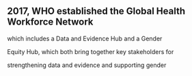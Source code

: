 ## 2017, WHO established the Global Health Workforce Network

which includes a Data and Evidence Hub and a Gender

Equity Hub, which both bring together key stakeholders for

strengthening data and evidence and supporting gender